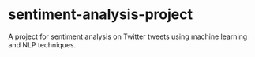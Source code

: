# sentiment-analysis-project
A project for sentiment analysis on Twitter tweets using machine learning and NLP techniques.
